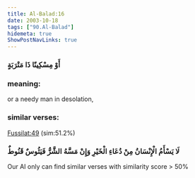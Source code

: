 ```yaml
---
title: Al-Balad:16
date: 2003-10-18
tags: ["90.Al-Balad"]
hidemeta: true 
ShowPostNavLinks: true 
---
```

### أَوْ مِسْكِينًا ذَا مَتْرَبَةٍ
### meaning: 
or a needy man in desolation,
### similar verses: 

[Fussilat:49](/41/49) (sim:51.2%)

### لَا يَسْأَمُ الْإِنْسَانُ مِنْ دُعَاءِ الْخَيْرِ وَإِنْ مَسَّهُ الشَّرُّ فَيَئُوسٌ قَنُوطٌ

Our AI only can find similar verses with similarity score > 50% 



